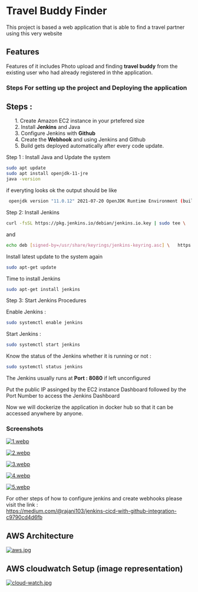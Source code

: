 # Travel Buddy Finder 
<p>This project is based a web application that is able to find a travel partner using this very website</p>

## Features
<p> Features of it includes Photo upload and finding <strong>travel buddy</strong>  from the existing user who had already registered in thhe application.</p> 

### Steps For setting up the project and Deploying the application

## Steps :

<ol> 1. Create Amazon EC2 instance in your prtefered size  <br>
     2. Install <strong>Jenkins</strong> and Java <br> 
     3. Configure Jenkins with <strong>Github</strong><br> 
     4. Create the <strong>Webhook</strong> and using Jenkins and Github <br> 
    5. Build gets deployed automatically after every code update.</ol>

Step 1 : Install Java and Update the system
```sh
sudo apt update
sudo apt install openjdk-11-jre
java -version
```
if everyting looks ok the output should be like

```sh
 openjdk version "11.0.12" 2021-07-20 OpenJDK Runtime Environment (build 11.0.12+7-post-Debian-2) OpenJDK 64-Bit Server VM (build 11.0.12+7-post-Debian-2, mixed mode, sharing)
```

Step 2: Install Jenkins 
```sh
curl -fsSL https://pkg.jenkins.io/debian/jenkins.io.key | sudo tee \   /usr/share/keyrings/jenkins-keyring.asc > /dev/null 
```
and 
```sh
echo deb [signed-by=/usr/share/keyrings/jenkins-keyring.asc] \   https://pkg.jenkins.io/debian binary/ | sudo tee \   /etc/apt/sources.list.d/jenkins.list > /dev/null
```
Install latest update to the system again 
```sh
sudo apt-get update 
```
Time to install Jenkins 
```sh
sudo apt-get install jenkins
```
Step 3: Start Jenkins Procedures 

Enable Jenkins :
```sh
sudo systemctl enable jenkins
```
Start Jenkins :
```sh 
sudo systemctl start jenkins
```
Know the status of the Jenkins whether it is running or not : 
```sh
sudo systemctl status jenkins
```
<p>The Jenkins usually runs at <strong> Port : 8080</strong> if left unconfigured </br>

<p>Put the public IP assinged by the EC2 instance Dashboard followed by the Port Number to access the Jenkins Dashboard</p>

Now we will dockerize the application in docker hub so that it can be accessed anywhere by anyone.

### Screenshots
[![1.webp](https://i.postimg.cc/4Nw3fJMP/1.webp)](https://postimg.cc/WhFVSPsq)

[![2.webp](https://i.postimg.cc/XYJYXR6b/2.webp)](https://postimg.cc/xcw24Fdx)

[![3.webp](https://i.postimg.cc/zfHDFTf2/3.webp)](https://postimg.cc/nsZtHjBq)

[![4.webp](https://i.postimg.cc/TwrRZGgr/4.webp)](https://postimg.cc/jwS07p85)

[![5.webp](https://i.postimg.cc/rm6Vnz0V/5.webp)](https://postimg.cc/JyqCtr5v)


For other steps of how to configure jenkins and create webhooks please visit the link :<br>
 https://medium.com/@rajani103/jenkins-cicd-with-github-integration-c9790cd4d6fb 

 ## AWS Architecture

[![aws.jpg](https://i.postimg.cc/BZBpXX74/aws.jpg)](https://postimg.cc/LhhLW6Mb)

## AWS cloudwatch Setup (image representation)

[![cloud-watch.jpg](https://i.postimg.cc/0jp8L55V/cloud-watch.jpg)](https://postimg.cc/JHzVXLkX)
